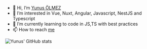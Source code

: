 - 👋 Hi, I’m [Yunus ÖLMEZ](https://github.com/ynslmz/ynslmz)
- 👀 I’m interested in Vue, Nuxt, Angular, Javascript, NestJS and Typescript
- 🌱 I’m currently learning to code in JS,TS with best practices
- 📫 How to reach [me](https://ynslmz.github.io)

![Yunus' GitHub stats](https://github-readme-stats.vercel.app/api?username=ynslmz&count_private=true)
